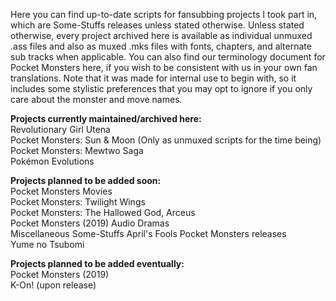 Here you can find up-to-date scripts for fansubbing projects I took part in, which are Some-Stuffs releases unless stated otherwise. Unless stated otherwise, every project archived here is available as individual unmuxed .ass files and also as muxed .mks files with fonts, chapters, and alternate sub tracks when applicable. You can also find our terminology document for Pocket Monsters here, if you wish to be consistent with us in your own fan translations. Note that it was made for internal use to begin with, so it includes some stylistic preferences that you may opt to ignore if you only care about the monster and move names.

**Projects currently maintained/archived here:**  
Revolutionary Girl Utena  
Pocket Monsters: Sun & Moon (Only as unmuxed scripts for the time being)  
Pocket Monsters: Mewtwo Saga  
Pokémon Evolutions

**Projects planned to be added soon:**  
Pocket Monsters Movies  
Pocket Monsters: Twilight Wings  
Pocket Monsters: The Hallowed God, Arceus  
Pocket Monsters (2019) Audio Dramas  
Miscellaneous Some-Stuffs April's Fools Pocket Monsters releases  
Yume no Tsubomi

**Projects planned to be added eventually:**  
Pocket Monsters (2019)  
K-On! (upon release)
